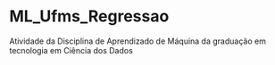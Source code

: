 # ML_Ufms_Regressao
Atividade da Disciplina de Aprendizado de Máquina da graduação em tecnologia em Ciência dos Dados
